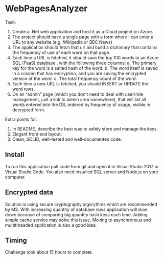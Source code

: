 # WebPagesAnalyzer

Task:
1. Create a .Net web application and host it as a Cloud project on Azure.
2. The project should have a single page with a form where I can enter a URL to any website (e.g. Wikipedia or BBC News)
3. The application should fetch that url and build a dictionary that contains the frequency of use of each word on that page.
4. Each time a URL is fetched, it should save the top 100 words to an Azure SQL (PaaS) database , with the following three columns:
    a. The primary key for the word is a salted hash of the word.
    b. The word itself is saved in a column that has encryption, and you are saving the encrypted version of the word.
    c. The total frequency count of the word.
5. Each time a new URL is fetched, you should INSERT or UPDATE the word rows.
6. On an “admin” page (which you don’t need to deal with user/role management, just a link to admin area somewhere), that will list all words entered into the DB, ordered by frequency of usage, visible in decrypted form.
 
Extra points for:
1. In README, describe the best way to safely store and manage the keys.
2. Elegant front end layout.
3. Clean, SOLID, well-tested and well-documented code.

## Install

To run this application pull code from git and open it in Visual Studio 2017 or Visual Studio Code. You also need installed SQL server and Node.js on your computer.

## Encrypted data

Solution is using secure cryptography algorythms which are recommended by MS. 
With increasing quantity of database rows application will slow down because of comparing big quantity hash keys each time. Adding simple cache service may solve this issue.
Moving to asynchronous and multithreaded application is also a good idea. 

## Timing
Challenge took about 15 hours to complete.
